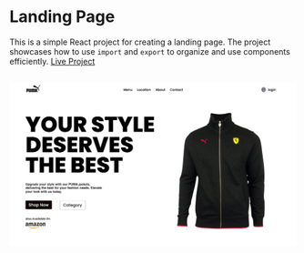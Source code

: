 # Landing Page 

This is a simple React project for creating a landing page. The project showcases how to use `import` and `export` to organize and use components efficiently.
[Live Project](https://puma.nabinkdl.me)
##
<img src="./public/images/webshot.png">


